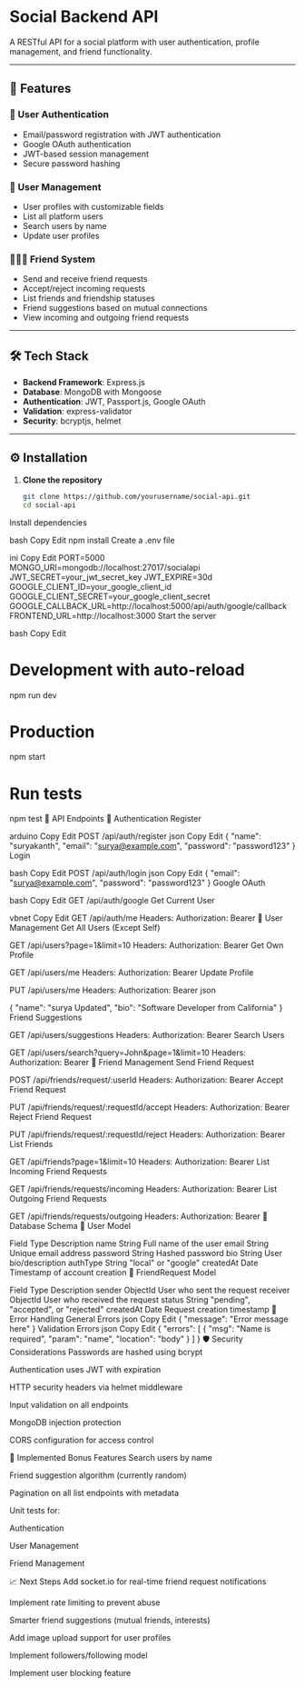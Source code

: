 # Social Backend API

A RESTful API for a social platform with user authentication, profile management, and friend functionality.

---

## 🚀 Features

### 🔐 User Authentication
- Email/password registration with JWT authentication
- Google OAuth authentication
- JWT-based session management
- Secure password hashing

### 👤 User Management
- User profiles with customizable fields
- List all platform users
- Search users by name
- Update user profiles

### 🧑‍🤝‍🧑 Friend System
- Send and receive friend requests
- Accept/reject incoming requests
- List friends and friendship statuses
- Friend suggestions based on mutual connections
- View incoming and outgoing friend requests

---

## 🛠 Tech Stack

- **Backend Framework**: Express.js
- **Database**: MongoDB with Mongoose
- **Authentication**: JWT, Passport.js, Google OAuth
- **Validation**: express-validator
- **Security**: bcryptjs, helmet

---

## ⚙️ Installation

1. **Clone the repository**
   ```bash
   git clone https://github.com/yourusername/social-api.git
   cd social-api
Install dependencies

bash
Copy
Edit
npm install
Create a .env file

ini
Copy
Edit
PORT=5000
MONGO_URI=mongodb://localhost:27017/socialapi
JWT_SECRET=your_jwt_secret_key
JWT_EXPIRE=30d
GOOGLE_CLIENT_ID=your_google_client_id
GOOGLE_CLIENT_SECRET=your_google_client_secret
GOOGLE_CALLBACK_URL=http://localhost:5000/api/auth/google/callback
FRONTEND_URL=http://localhost:3000
Start the server

bash
Copy
Edit
# Development with auto-reload
npm run dev

# Production
npm start

# Run tests
npm test
📘 API Endpoints
🔐 Authentication
Register

arduino
Copy
Edit
POST /api/auth/register
json
Copy
Edit
{
  "name": "suryakanth",
  "email": "surya@example.com",
  "password": "password123"
}
Login

bash
Copy
Edit
POST /api/auth/login
json
Copy
Edit
{
  "email": "surya@example.com",
  "password": "password123"
}
Google OAuth

bash
Copy
Edit
GET /api/auth/google
Get Current User

vbnet
Copy
Edit
GET /api/auth/me
Headers: Authorization: Bearer <TOKEN>
👤 User Management
Get All Users (Except Self)


GET /api/users?page=1&limit=10
Headers: Authorization: Bearer <TOKEN>
Get Own Profile


GET /api/users/me
Headers: Authorization: Bearer <TOKEN>
Update Profile


PUT /api/users/me
Headers: Authorization: Bearer <TOKEN>
json

{
  "name": "surya Updated",
  "bio": "Software Developer from California"
}
Friend Suggestions


GET /api/users/suggestions
Headers: Authorization: Bearer <TOKEN>
Search Users


GET /api/users/search?query=John&page=1&limit=10
Headers: Authorization: Bearer <TOKEN>
🤝 Friend Management
Send Friend Request


POST /api/friends/request/:userId
Headers: Authorization: Bearer <TOKEN>
Accept Friend Request


PUT /api/friends/request/:requestId/accept
Headers: Authorization: Bearer <TOKEN>
Reject Friend Request


PUT /api/friends/request/:requestId/reject
Headers: Authorization: Bearer <TOKEN>
List Friends


GET /api/friends?page=1&limit=10
Headers: Authorization: Bearer <TOKEN>
List Incoming Friend Requests


GET /api/friends/requests/incoming
Headers: Authorization: Bearer <TOKEN>
List Outgoing Friend Requests


GET /api/friends/requests/outgoing
Headers: Authorization: Bearer <TOKEN>
🧩 Database Schema
📄 User Model

Field	Type	Description
name	String	Full name of the user
email	String	Unique email address
password	String	Hashed password
bio	String	User bio/description
authType	String	"local" or "google"
createdAt	Date	Timestamp of account creation
📄 FriendRequest Model

Field	Type	Description
sender	ObjectId	User who sent the request
receiver	ObjectId	User who received the request
status	String	"pending", "accepted", or "rejected"
createdAt	Date	Request creation timestamp
🚫 Error Handling
General Errors
json
Copy
Edit
{
  "message": "Error message here"
}
Validation Errors
json
Copy
Edit
{
  "errors": [
    {
      "msg": "Name is required",
      "param": "name",
      "location": "body"
    }
  ]
}
🛡 Security Considerations
Passwords are hashed using bcrypt

Authentication uses JWT with expiration

HTTP security headers via helmet middleware

Input validation on all endpoints

MongoDB injection protection

CORS configuration for access control

🎁 Implemented Bonus Features
Search users by name

Friend suggestion algorithm (currently random)

Pagination on all list endpoints with metadata

Unit tests for:

Authentication

User Management

Friend Management

📈 Next Steps
Add socket.io for real-time friend request notifications

Implement rate limiting to prevent abuse

Smarter friend suggestions (mutual friends, interests)

Add image upload support for user profiles

Implement followers/following model

Implement user blocking feature
